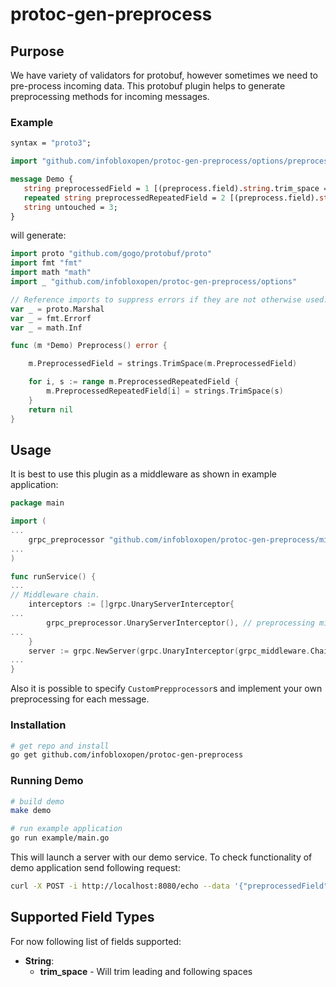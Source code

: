 # protoc-gen-preprocess

## Purpose

We have variety of validators for protobuf, however sometimes we need to pre-process incoming data. This protobuf plugin helps to generate preprocessing methods for incoming messages.

### Example

```protobuf
syntax = "proto3";

import "github.com/infobloxopen/protoc-gen-preprocess/options/preprocess.proto";

message Demo {
   string preprocessedField = 1 [(preprocess.field).string.trim_space = true];
   repeated string preprocessedRepeatedField = 2 [(preprocess.field).string.trim_space = true ];
   string untouched = 3;
}

```

will generate:

```go
import proto "github.com/gogo/protobuf/proto"
import fmt "fmt"
import math "math"
import _ "github.com/infobloxopen/protoc-gen-preprocess/options"

// Reference imports to suppress errors if they are not otherwise used.
var _ = proto.Marshal
var _ = fmt.Errorf
var _ = math.Inf

func (m *Demo) Preprocess() error {

    m.PreprocessedField = strings.TrimSpace(m.PreprocessedField)

    for i, s := range m.PreprocessedRepeatedField {
        m.PreprocessedRepeatedField[i] = strings.TrimSpace(s)
    }
    return nil
}

```

## Usage

It is best to use this plugin as a middleware as shown in example application:

```go
package main

import (
...
    grpc_preprocessor "github.com/infobloxopen/protoc-gen-preprocess/middleware"
...
)

func runService() {
...
// Middleware chain.
    interceptors := []grpc.UnaryServerInterceptor{
...
        grpc_preprocessor.UnaryServerInterceptor(), // preprocessing middleware
...
    }
    server := grpc.NewServer(grpc.UnaryInterceptor(grpc_middleware.ChainUnaryServer(interceptors...)))
...
}

```

Also it is possible to specify `CustomPrepprocessor`s and implement your own preprocessing for each message.

### Installation

```sh
# get repo and install
go get github.com/infobloxopen/protoc-gen-preprocess
```

### Running Demo

```sh
# build demo
make demo

# run example application
go run example/main.go
```

This will launch a server with our demo service. To check functionality of demo application send following request:

```sh
curl -X POST -i http://localhost:8080/echo --data '{"preprocessedField": "     Those spaces will be trimmed    ","untouched": " Notice how those spaces will be left as is    "}'
```

## Supported Field Types

For now following list of fields supported:

* **String**:
  * **trim_space** - Will trim leading and following spaces